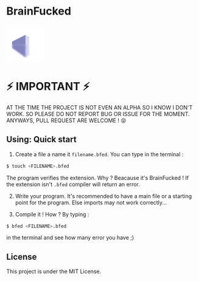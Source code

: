 # BrainFucked

<img src="https://github.com/Yagi-404/BrainFucked/blob/master/brainfucked.svg" alt="BrainFucked" width="100" height="100"/>

# ⚡ IMPORTANT ⚡

AT THE TIME THE PROJECT IS NOT EVEN AN ALPHA SO I KNOW I DON'T WORK. SO PLEASE DO NOT REPORT BUG OR ISSUE FOR THE MOMENT.
ANYWAYS, PULL REQUEST ARE WELCOME ! 😝

## Using: Quick start

1. Create a file a name it `filename.bfed`.
  You can type in the terminal :
  ```sh
  $ touch <FILENAME>.bfed
  ```
  The program verifies the extension. Why ? Beacause it's BrainFucked ! If the extension isn't `.bfed` compiler will return an error.
  
2. Write your program. It's recommended to have a main file or a starting point for the program. Else imports may not work correctly...
 
3. Compile it ! How ? By typing :
  ```sh
  $ bfed <FILENAME>.bfed
  ```
  in the terminal and see how many error you have ;)

## License

This project is under the MIT License.